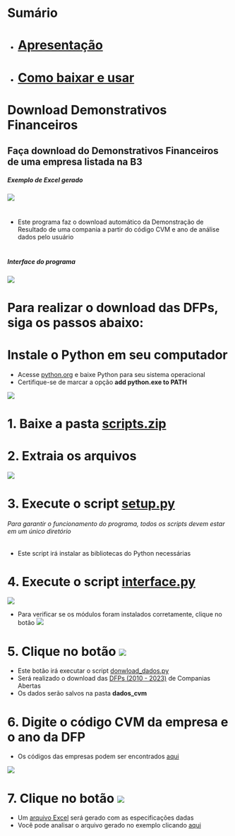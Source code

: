 # Sumário
- # [Apresentação](#download-demonstrativos-financeiros)
- # [Como baixar e usar](#instale-o-python-em-seu-computador)

# Download Demonstrativos Financeiros

## Faça download do Demonstrativos Financeiros de uma empresa listada na B3 

##### Exemplo de Excel gerado
![](https://i.postimg.cc/cCXmRbCj/planilha.png)
#
- Este programa faz o download automático da Demonstração de Resultado de uma compania a partir do código CVM e ano de análise dados pelo usuário
#
##### Interface do programa
![](https://i.postimg.cc/4xk3sNB8/user-interface.png)
#
# Para realizar o download das DFPs, siga os passos abaixo:

# Instale o Python em seu computador

- Acesse [python.org](https://www.python.org/downloads/) e baixe Python para seu sistema operacional
- Certifique-se de marcar a opção **add python.exe to PATH**
  
![](https://i.postimg.cc/s2zcPcV8/python-installer.png)

# 1. Baixe a pasta [scripts.zip](https://github.com/mathgone/Download-Demonstrativos-Financeiros/blob/main/scripts.zip)

# 2. Extraia os arquivos

![](https://i.postimg.cc/Jz4sJ6vt/image.png)

# 3. Execute o script [setup.py](https://github.com/mathgone/Download-Demonstrativos-Financeiros/blob/main/scripts/setup.py)

###### Para garantir o funcionamento do programa, todos os scripts devem estar em um único diretório
- Este script irá instalar as bibliotecas do Python necessárias

# 4. Execute o script [interface.py](https://github.com/mathgone/Download-Demonstrativos-Financeiros/blob/main/scripts/interface.py)

![](https://i.postimg.cc/HxcmC5Kp/interface.png)

- Para verificar se os módulos foram instalados corretamente, clique no botão  ![](https://i.postimg.cc/K8HnJk6P/interface-verificar-biblioteca.png)

# 5. Clique no botão  ![](https://i.postimg.cc/qvL7vs70/interface-baixar-dados.png)

- Este botão irá executar o script [donwload_dados.py](https://github.com/mathgone/Download-Demonstrativos-Financeiros/blob/main/scripts/download_dados.py)
- Será realizado o download das [DFPs (2010 - 2023)](https://dados.cvm.gov.br/dados/CIA_ABERTA/DOC/DFP/DADOS/) de Companias Abertas
- Os dados serão salvos na pasta **dados_cvm**

# 6. Digite o código CVM da empresa e o ano da DFP

- Os códigos das empresas podem ser encontrados [aqui](https://cvmweb.cvm.gov.br/SWB/Sistemas/SCW/CPublica/CiaAb/FormBuscaCiaAbOrdAlf.aspx?LetraInicial=A)

![](https://i.postimg.cc/SxvvCKV5/image.png)

# 7. Clique no botão  ![](https://i.postimg.cc/nV3M4bb7/image.png)

- Um [arquivo Excel](https://github.com/mathgone/Download-Demonstrativos-Financeiros/blob/main/ALPARGATAS%20S.A.%20-%202021%20(exemplo).xlsx) será gerado com as especificações dadas
- Você pode analisar o arquivo gerado no exemplo clicando [aqui](https://docs.google.com/spreadsheets/d/1xZ_fXTsaw5FEhF6XI1VJJExQuG1A7i8K6ko_rh2QZ40/edit?usp=sharing)

